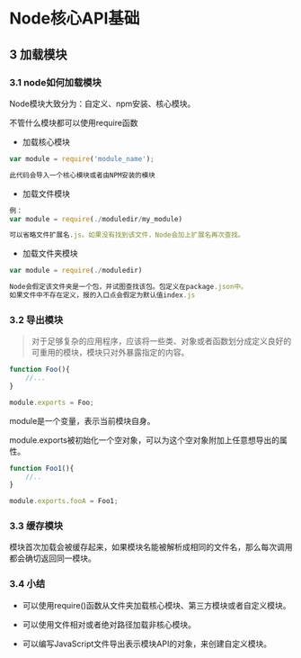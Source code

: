 # Node核心API基础

## 3 加载模块

### 3.1 node如何加载模块

Node模块大致分为：自定义、npm安装、核心模块。

不管什么模块都可以使用require函数

+ 加载核心模块

```javascript
var module = require('module_name');

此代码会导入一个核心模块或者由NPM安装的模块
```

+ 加载文件模块

```javascript
例：
var module = require(./moduledir/my_module)

可以省略文件扩展名.js。如果没有找到该文件，Node会加上扩展名再次查找。
```

+ 加载文件夹模块

```javascript
var module = require(./moduledir)

Node会假定该文件夹是一个包，并试图查找该包。包定义在package.json中。
如果文件中不存在定义，报的入口点会假定为默认值index.js
```

### 3.2 导出模块

> 对于足够复杂的应用程序，应该将一些类、对象或者函数划分成定义良好的可重用的模块，模块只对外暴露指定的内容。

```javascript
function Foo(){
    //...
}

module.exports = Foo;
```

module是一个变量，表示当前模块自身。

module.exports被初始化一个空对象，可以为这个空对象附加上任意想导出的属性。

```javascript
function Foo1(){
    //..
}

module.exports.fooA = Foo1;
```

### 3.3 缓存模块

模块首次加载会被缓存起来，如果模块名能被解析成相同的文件名，那么每次调用都会确切返回同一模块。

### 3.4 小结

+ 可以使用require()函数从文件夹加载核心模块、第三方模块或者自定义模块。

+ 可以使用文件相对或者绝对路径加载非核心模块。

+ 可以编写JavaScript文件导出表示模块API的对象，来创建自定义模块。